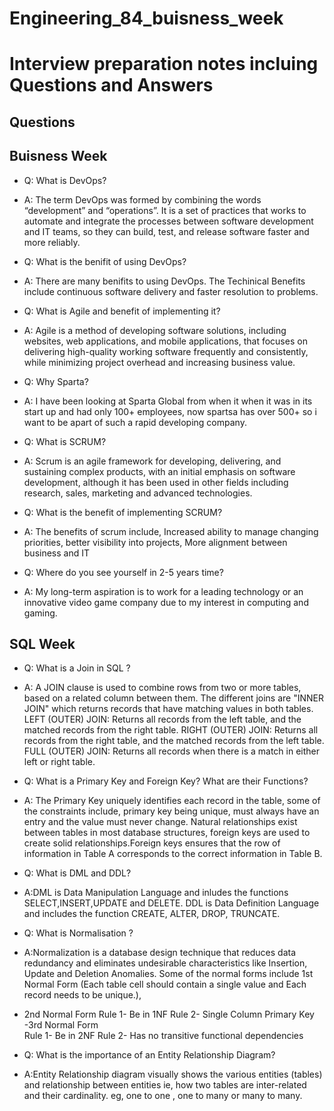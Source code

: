 # Engineering_84_buisness_week
# Interview preparation notes incluing Questions and Answers 
## Questions 
## Buisness Week 
- Q: What is DevOps?
- A: The term DevOps was formed by combining the words “development” and “operations”. It is a set of practices that works to automate and integrate the processes between software development and IT teams, so they can build, test, and release software faster and more reliably.  


- Q: What is the benifit of using DevOps?
- A: There are many benifits to using DevOps. The Techinical Benefits include continuous software delivery and faster resolution to problems. 


- Q: What is Agile and benefit of implementing it?
- A: Agile is a method of developing software solutions, including websites, web applications, and mobile applications, that focuses on delivering high-quality working software frequently and consistently, while minimizing project overhead and increasing business value. 


- Q: Why Sparta?
- A: I have been looking at Sparta Global from when it when it was in its start up and had only 100+ employees, now spartsa has over 500+ so i want to be apart of such a rapid developing company.


- Q: What is SCRUM?
- A: Scrum is an agile framework for developing, delivering, and sustaining complex products, with an initial emphasis on software development, although it has been used in other fields including research, sales, marketing and advanced technologies.


- Q: What is the benefit of implementing SCRUM?
- A: The benefits of scrum include, Increased ability to manage changing priorities, 
better visibility into projects, More alignment between business and IT


- Q: Where do you see yourself in 2-5 years time?
- A: My long-term aspiration is to work for a leading technology or an innovative video game company due to my interest in computing and gaming. 

## SQL Week

- Q: What is a Join in SQL ?
- A: A JOIN clause is used to combine rows from two or more tables, based on a related column between them. The different joins are "INNER JOIN" which returns records that have matching values in both tables. LEFT (OUTER) JOIN: Returns all records from the left table, and the matched records from the right table. RIGHT (OUTER) JOIN: Returns all records from the right table, and the matched records from the left table. FULL (OUTER) JOIN: Returns all records when there is a match in either left or right table. 

- Q: What is a Primary Key and Foreign Key? What are their Functions?
- A: The Primary Key uniquely identifies each record in the table, some of the constraints include, primary key being unique, must always have an entry and the value must never change. Natural relationships exist between tables in most database structures, foreign keys are used to create solid relationships.Foreign keys ensures that the row of information in Table A corresponds to the correct information in Table B. 
 
- Q: What is DML and DDL?
- A:DML is Data Manipulation Language and inludes the functions SELECT,INSERT,UPDATE and DELETE. DDL is Data Definition Language and includes the function CREATE, ALTER, DROP, TRUNCATE.

- Q: What is Normalisation ?
- A:Normalization is a database design technique that reduces data redundancy and eliminates undesirable characteristics like Insertion, Update and Deletion Anomalies. Some of the normal forms include 1st Normal Form (Each table cell should contain a single value and Each record needs to be unique.), 
- 2nd Normal Form 
Rule 1- Be in 1NF 
Rule 2- Single Column Primary Key 
-3rd Normal Form  
Rule 1- Be in 2NF 
Rule 2- Has no transitive functional dependencies 
 
- Q: What is the importance of an Entity Relationship Diagram?
- A:Entity Relationship diagram visually shows the various entities (tables) and relationship between entities ie, how two tables are inter-related and their cardinality. eg, one to one , one to many or many to many.
